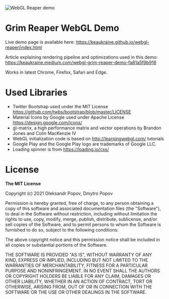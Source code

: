 ![WebGL Reaper demo](https://user-images.githubusercontent.com/414072/158831545-43da05bb-f2fd-46c3-9d3d-2f9745ca6069.jpg)

# Grim Reaper WebGL Demo

Live demo page is available here: https://keaukraine.github.io/webgl-reaper/index.html

Article explaining rendering pipeline and optimizations used in this demo: https://keaukraine.medium.com/webgl-grim-reaper-demo-fa81a5f9b916

Works in latest Chrome, Firefox, Safari and Edge.

# Used Libraries

* Twitter Bootstrap used under the MIT License https://github.com/twbs/bootstrap/blob/master/LICENSE
* Material Icons by Google used under Apache License https://design.google.com/icons/
* gl-matrix, a high performance matrix and vector operations by Brandon Jones and Colin MacKenzie IV
* WebGL initialization code is based on http://learningwebgl.com/ tutorials
* Google Play and the Google Play logo are trademarks of Google LLC.
* Loading spinner is from https://loading.io/css/

# License

**The MIT License**

Copyright (c) 2021 Oleksandr Popov, Dmytro Popov

Permission is hereby granted, free of charge, to any person obtaining a copy of this software and associated documentation files (the "Software"), to deal in the Software without restriction, including without limitation the rights to use, copy, modify, merge, publish, distribute, sublicense, and/or sell copies of the Software, and to permit persons to whom the Software is furnished to do so, subject to the following conditions:

The above copyright notice and this permission notice shall be included in all copies or substantial portions of the Software.

THE SOFTWARE IS PROVIDED "AS IS", WITHOUT WARRANTY OF ANY KIND, EXPRESS OR IMPLIED, INCLUDING BUT NOT LIMITED TO THE WARRANTIES OF MERCHANTABILITY, FITNESS FOR A PARTICULAR PURPOSE AND NONINFRINGEMENT. IN NO EVENT SHALL THE AUTHORS OR COPYRIGHT HOLDERS BE LIABLE FOR ANY CLAIM, DAMAGES OR OTHER LIABILITY, WHETHER IN AN ACTION OF CONTRACT, TORT OR OTHERWISE, ARISING FROM, OUT OF OR IN CONNECTION WITH THE SOFTWARE OR THE USE OR OTHER DEALINGS IN THE SOFTWARE.
